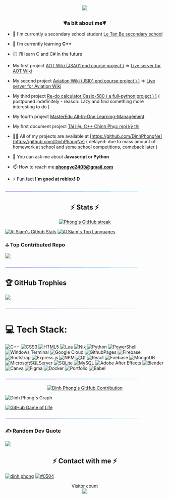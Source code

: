 
<h1 align="center">
    <img src="https://readme-typing-svg.herokuapp.com/?font=Righteous&size=35&center=true&vCenter=true&width=500&height=70&duration=4000&lines=Hi+There!+👋;+I'm+Dinh+Phong!;" />
</h1>

<h3 align="center">💗a bit about me💗</h3>


- 🔭 I'm currently a secondary school student [Le Tan Be secondary school](https://thcsletanbe.hcm.edu.vn/homegd2)

- 🌱 I’m currently learning **C++**

- 🕖 I'll learn C and C# in the future

- My first project [AOT Wiki (JSA01 end course project )](https://github.com/DinhPhongNe/JSA01-SPCK)
  => [Live server for AOT Wiki](https://dinhphongne.github.io/Attack-On-Titan-Wiki/AOT.html)

- My second project [Aviation Wiki (JSI01 end course project ) )](https://github.com/DinhPhongNe/Aviation-Wiki)
  => [Live server for Aviation Wiki](https://dinhphongne.github.io/Aviation-Wiki/homepage.html)
  
- My third project [Re-do calculator Casio-580 ( a full-python project ) )](https://github.com/DinhPhongNe/casio_580) ( postponed indefinitely - reason: Lazy and find something more interesting to do )

- My fourth project [MasterEdu All-In-One Learning-Management](https://github.com/DinhPhongNe/MasterEdu_All-In-One-Leaning_and_Management)

- My first document project [Tài liệu C++ Chinh Phục mọi kỳ thi](https://github.com/DinhPhongNe/Tai_Lieu_cpp)

- 👨‍💻 All of my projects are available at [https://github.com/DinhPhongNe](https://github.com/DinhPhongNe) ( delayed: due to mass amount of homework at school and some school competitions, comeback later )

- 🔰 You can ask me about **Javascript or Python**

- 📫 How to reach me **phongvo2405@gmail.com**

- ⚡ Fun fact **I'm good at roblox!:D**

<img src="/assets/images/horizontal-divider-gradient.gif">
<h2 align="center">⚡ Stats ⚡</h2>

<p align="center">
  <a href="https://github.com/DinhPhongNe">
    <img src="https://github-readme-streak-stats.herokuapp.com/?user=DinhPhongNe&theme=radical&border=7F3FBF&background=0D1117" alt="Phong's GitHub streak"/>
  </a>
</p>


<a> 
    <a href="https://github.com/DinhPhongNe"><img alt="Al Siam's Github Stats" src="https://denvercoder1-github-readme-stats.vercel.app/api?username=DinhPhongNe&show_icons=true&count_private=true&theme=react&border_color=7F3FBF&bg_color=0D1117&title_color=F85D7F&icon_color=F8D866" height="192px" width="49.5%"/></a>
  <a href="https://github.com/DinhPhongNe"><img alt="Al Siam's Top Languages" src="https://denvercoder1-github-readme-stats.vercel.app/api/top-langs/?username=DinhPhongNe&langs_count=8&layout=compact&theme=react&border_color=7F3FBF&bg_color=0D1117&title_color=F85D7F&icon_color=F8D866" height="192px" width="49.5%"/></a>
  <br/>
</a>

### 🔝 Top Contributed Repo
![](https://github-contributor-stats.vercel.app/api?username=DinhPhongNe&limit=5&theme=dark&combine_all_yearly_contributions=true)

<img src="/assets/images/horizontal-divider-gradient.gif">

## 🏆 GitHub Trophies
![](https://github-profile-trophy.vercel.app/?username=DinhPhongNe&theme=radical&no-frame=false&no-bg=true&margin-w=4)

<img src="/assets/images/horizontal-divider-gradient.gif">

# 💻 Tech Stack:
![C++](https://img.shields.io/badge/c++-%2300599C.svg?style=for-the-badge&logo=c%2B%2B&logoColor=white) ![CSS3](https://img.shields.io/badge/css3-%231572B6.svg?style=for-the-badge&logo=css3&logoColor=white) ![HTML5](https://img.shields.io/badge/html5-%23E34F26.svg?style=for-the-badge&logo=html5&logoColor=white) ![Lua](https://img.shields.io/badge/lua-%232C2D72.svg?style=for-the-badge&logo=lua&logoColor=white) ![Nix](https://img.shields.io/badge/NIX-5277C3.svg?style=for-the-badge&logo=NixOS&logoColor=white) ![Python](https://img.shields.io/badge/python-3670A0?style=for-the-badge&logo=python&logoColor=ffdd54) ![PowerShell](https://img.shields.io/badge/PowerShell-%235391FE.svg?style=for-the-badge&logo=powershell&logoColor=white)![Windows Terminal](https://img.shields.io/badge/Windows%20Terminal-%234D4D4D.svg?style=for-the-badge&logo=windows-terminal&logoColor=white) ![Google Cloud](https://img.shields.io/badge/GoogleCloud-%234285F4.svg?style=for-the-badge&logo=google-cloud&logoColor=white) ![GithubPages](https://img.shields.io/badge/github%20pages-121013?style=for-the-badge&logo=github&logoColor=white) ![Firebase](https://img.shields.io/badge/firebase-%23039BE5.svg?style=for-the-badge&logo=firebase) ![Bootstrap](https://img.shields.io/badge/bootstrap-%238511FA.svg?style=for-the-badge&logo=bootstrap&logoColor=white) ![Express.js](https://img.shields.io/badge/express.js-%23404d59.svg?style=for-the-badge&logo=express&logoColor=%2361DAFB) ![NPM](https://img.shields.io/badge/NPM-%23CB3837.svg?style=for-the-badge&logo=npm&logoColor=white) ![Qt](https://img.shields.io/badge/Qt-%23217346.svg?style=for-the-badge&logo=Qt&logoColor=white) ![React](https://img.shields.io/badge/react-%2320232a.svg?style=for-the-badge&logo=react&logoColor=%2361DAFB) ![Firebase](https://img.shields.io/badge/Firebase-039BE5?style=for-the-badge&logo=Firebase&logoColor=white) ![MongoDB](https://img.shields.io/badge/MongoDB-%234ea94b.svg?style=for-the-badge&logo=mongodb&logoColor=white) ![MicrosoftSQLServer](https://img.shields.io/badge/Microsoft%20SQL%20Server-CC2927?style=for-the-badge&logo=microsoft%20sql%20server&logoColor=white) ![SQLite](https://img.shields.io/badge/sqlite-%2307405e.svg?style=for-the-badge&logo=sqlite&logoColor=white) ![MySQL](https://img.shields.io/badge/mysql-%2300000f.svg?style=for-the-badge&logo=mysql&logoColor=white) ![Adobe After Effects](https://img.shields.io/badge/Adobe%20After%20Effects-9999FF.svg?style=for-the-badge&logo=Adobe%20After%20Effects&logoColor=white) ![Blender](https://img.shields.io/badge/blender-%23F5792A.svg?style=for-the-badge&logo=blender&logoColor=white) ![Canva](https://img.shields.io/badge/Canva-%2300C4CC.svg?style=for-the-badge&logo=Canva&logoColor=white) ![Figma](https://img.shields.io/badge/figma-%23F24E1E.svg?style=for-the-badge&logo=figma&logoColor=white) ![Docker](https://img.shields.io/badge/docker-%230db7ed.svg?style=for-the-badge&logo=docker&logoColor=white) ![Portfolio](https://img.shields.io/badge/Portfolio-%23000000.svg?style=for-the-badge&logo=firefox&logoColor=#FF7139) ![Babel](https://img.shields.io/badge/Babel-F9DC3e?style=for-the-badge&logo=babel&logoColor=black)


<img src="/assets/images/horizontal-divider-gradient.gif">

<p align="center">
  <a href="https://github.com/DinhPhongNe">
    <img src="https://github-profile-summary-cards.vercel.app/api/cards/profile-details?username=DinhPhongNe&theme=radical" alt="Dinh Phong's GitHub Contribution"/>
  </a>
</p>


![Dinh Phong's Graph](https://github-readme-activity-graph.vercel.app/graph?username=DinhPhongNe&custom_title=Dinh%20Phong's%20GitHub%20Activity%20Graph&bg_color=0D1117&color=7F3FBF&line=7F3FBF&point=7F3FBF&area_color=FFFFFF&title_color=FFFFFF&area=true)

[![GitHub Game of Life](https://github4life.herokuapp.com/DinhPhongNe.gif?z=6)](https://github4life.herokuapp.com/ethomson)

<img src="/assets/images/horizontal-divider-gradient.gif">

### ✍️ Random Dev Quote
![](https://quotes-github-readme.vercel.app/api?type=horizontal&theme=tokyonight)


<h2 align="center">⚡ Contact with me ⚡</h2>
<p align="left">
<a href="https://fb.com/dinh phong" target="blank"><img align="center" src="https://raw.githubusercontent.com/rahuldkjain/github-profile-readme-generator/master/src/images/icons/Social/facebook.svg" alt="dinh phong" height="30" width="40" /></a>
<a href="https://discord.gg/#0504" target="blank"><img align="center" src="https://raw.githubusercontent.com/rahuldkjain/github-profile-readme-generator/master/src/images/icons/Social/discord.svg" alt="#0504" height="30" width="40" /></a>

<p align="center"> 
  Visitor count<br>
  <img src="https://profile-counter.glitch.me/DinhPhongNe/count.svg" />
</p>
